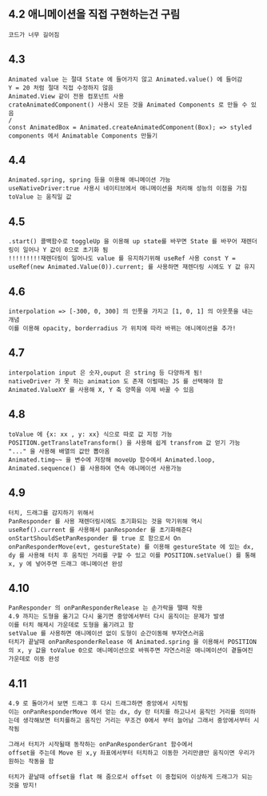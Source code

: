 ## 4.2 애니메이션을 직접 구현하는건 구림

    코드가 너무 길어짐

## 4.3

    Animated value 는 절대 State 에 들어가지 않고 Animated.value() 에 들어감
    Y = 20 처럼 절대 직접 수정하지 않음
    Animated.View 같이 전용 컴포넌트 사용
    crateAnimatedComponent() 사용시 모든 것을 Animated Components 로 만들 수 있음
    /
    const AnimatedBox = Animated.createAnimatedComponent(Box); => styled components 에서 Animatable Components 만들기

## 4.4

    Animated.spring, spring 등을 이용해 애니메이션 가능
    useNativeDriver:true 사용시 네이티브에서 애니메이션을 처리해 성능의 이점을 가짐
    toValue 는 움직일 값

## 4.5

    .start() 콜백함수로 toggleUp 을 이용해 up state를 바꾸면 State 를 바꾸어 재렌더링이 일어나 Y 값이 0으로 초기화 됨
    !!!!!!!!!재렌더링이 일어나도 value 를 유지하기위해 useRef 사용 const Y = useRef(new Animated.Value(0)).current; 를 사용하면 재렌더링 시에도 Y 값 유지

## 4.6

    interpolation => [-300, 0, 300] 의 인풋을 가지고 [1, 0, 1] 의 아웃풋을 내는 개념
    이를 이용해 opacity, borderradius 가 위치에 따라 바뀌는 애니메이션을 추가!

## 4.7

    interpolation input 은 숫자,ouput 은 string 등 다양하게 됨!
    nativeDriver 가 못 하는 animation 도 존재 이럴때는 JS 를 선택해야 함
    Animated.ValueXY 를 사용해 X, Y 축 양쪽을 이제 바꿀 수 있음

## 4.8

    toValue 에 {x: xx , y: xx} 식으로 따로 값 지정 가능
    POSITION.getTranslateTransform() 을 사용해 쉽게 transfrom 값 얻기 가능 "..." 을 사용해 배열의 값만 뽑아옴
    Animated.timg~~ 을 변수에 저장해 moveUp 함수에서 Animated.loop, Animated.sequence() 를 사용하여 연속 애니메이션 사용가능

## 4.9

    터치, 드래그를 감지하기 위해서
    PanResponder 를 사용 재렌더링시에도 초기화되는 것을 막기위해 역시 useRef().current 를 사용해서 panResponder 를 초기화해준다
    onStartShouldSetPanResponder 를 true 로 함으로서 On
    onPanResponderMove(evt, gestureState) 를 이용해 gestureState 에 있는 dx, dy 를 사용해 터치 후 움직인 거리를 구할 수 있고 이를 POSITION.setValue() 를 통해 x, y 에 넣어주면 드래그 애니메이션 완성

## 4.10

    PanResponder 의 onPanResponderRelease 는 손가락을 땔때 작용
    4.9 까지는 도형을 옮기고 다시 옮기면 중앙에서부터 다시 움직이는 문제가 발생
    이를 터치 해제시 가운데로 도형을 옮기려고 함
    setValue 를 사용하면 애니메이션 없이 도형이 순간이동해 부자연스러움
    터치가 끝날때 onPanResponderRelease 에 Animated.spring 을 이용해서 POSITION 의 x, y 값을 toValue 0으로 애니메이션으로 바꿔주면 자연스러운 애니메이션이 곁들여진 가운데로 이동 완성

## 4.11

    4.9 로 돌아가서 보면 드래그 후 다시 드래그하면 중앙에서 시작됨
    이는 onPanResponderMove 에서 얻는 dx, dy 란 터치를 하고나서 움직인 거리를 의미하는데 생각해보면 터치를하고 움직인 거리는 무조건 0에서 부터 늘어남 그래서 중앙에서부터 시작됨

    그래서 터치가 시작될때 동작하는 onPanResponderGrant 함수에서
    offset을 주는데 Move 된 x,y 좌표에서부터 터치하고 이동한 거리만큼만 움직이면 우리가 원하는 작동을 함

    터치가 끝날때 offset을 flat 해 줌으로서 offset 이 중첩되어 이상하게 드래그가 되는 것을 방지!
